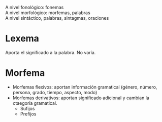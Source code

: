 A nivel fonológico: fonemas  
A nivel morfológico: morfemas, palabras  
A nivel sintáctico, palabras, sintagmas, oraciones

# Lexema
Aporta el significado a la palabra. No varía.

# Morfema
- Morfemas flexivos: aportan información gramatical (género, número, persona, grado, tiempo, aspecto, modo)
- Morfemas derivativos: aportan significado adicional y cambian la ctaegoría gramatical.
    - Sufijos
    - Prefijos
